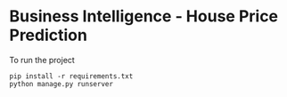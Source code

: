 # Business Intelligence - House Price Prediction
To run the project 
```
pip install -r requirements.txt
python manage.py runserver
```